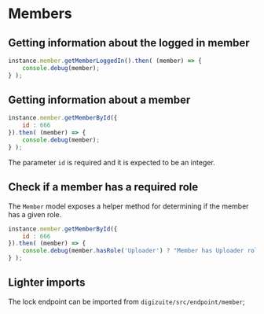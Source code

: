 # Members

## Getting information about the logged in member

```js
instance.member.getMemberLoggedIn().then( (member) => {
    console.debug(member);
} );
```

## Getting information about a member

```js
instance.member.getMemberById({
    id : 666
}).then( (member) => {
    console.debug(member);
} );
```

The parameter ```id``` is required and it is expected to be an integer.

## Check if a member has a required role

The ```Member``` model exposes a helper method for determining if the member has a given role.

```js
instance.member.getMemberById({
    id : 666
}).then( (member) => {
    console.debug(member.hasRole('Uploader') ? "Member has Uploader role" : "Member DOESNT have Uploader role");
} );
```

## Lighter imports

The lock endpoint can be imported from ```digizuite/src/endpoint/member```;